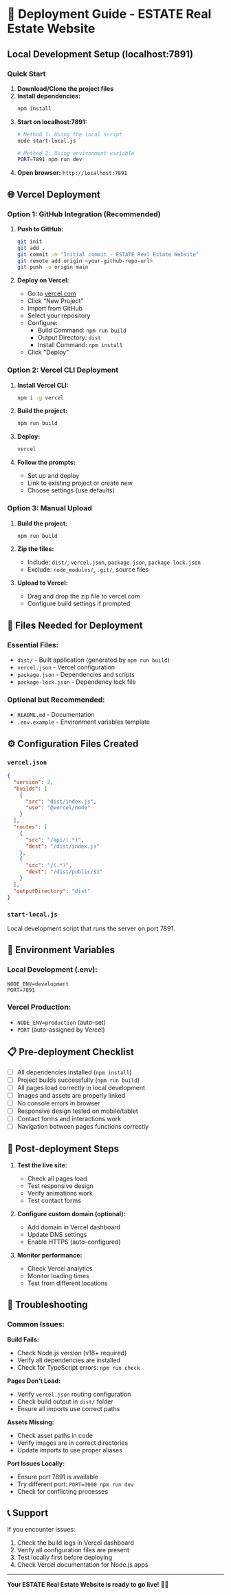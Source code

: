 # 🚀 Deployment Guide - ESTATE Real Estate Website

## Local Development Setup (localhost:7891)

### Quick Start
1. **Download/Clone the project files**
2. **Install dependencies:**
   ```bash
   npm install
   ```
3. **Start on localhost:7891:**
   ```bash
   # Method 1: Using the local script
   node start-local.js
   
   # Method 2: Using environment variable
   PORT=7891 npm run dev
   ```
4. **Open browser:** `http://localhost:7891`

## 🌐 Vercel Deployment

### Option 1: GitHub Integration (Recommended)

1. **Push to GitHub:**
   ```bash
   git init
   git add .
   git commit -m "Initial commit - ESTATE Real Estate Website"
   git remote add origin <your-github-repo-url>
   git push -u origin main
   ```

2. **Deploy on Vercel:**
   - Go to [vercel.com](https://vercel.com)
   - Click "New Project"
   - Import from GitHub
   - Select your repository
   - Configure:
     - Build Command: `npm run build`
     - Output Directory: `dist`
     - Install Command: `npm install`
   - Click "Deploy"

### Option 2: Vercel CLI Deployment

1. **Install Vercel CLI:**
   ```bash
   npm i -g vercel
   ```

2. **Build the project:**
   ```bash
   npm run build
   ```

3. **Deploy:**
   ```bash
   vercel
   ```

4. **Follow the prompts:**
   - Set up and deploy
   - Link to existing project or create new
   - Choose settings (use defaults)

### Option 3: Manual Upload

1. **Build the project:**
   ```bash
   npm run build
   ```

2. **Zip the files:**
   - Include: `dist/`, `vercel.json`, `package.json`, `package-lock.json`
   - Exclude: `node_modules/`, `.git/`, source files

3. **Upload to Vercel:**
   - Drag and drop the zip file to vercel.com
   - Configure build settings if prompted

## 📁 Files Needed for Deployment

### Essential Files:
- `dist/` - Built application (generated by `npm run build`)
- `vercel.json` - Vercel configuration
- `package.json` - Dependencies and scripts
- `package-lock.json` - Dependency lock file

### Optional but Recommended:
- `README.md` - Documentation
- `.env.example` - Environment variables template

## ⚙️ Configuration Files Created

### `vercel.json`
```json
{
  "version": 2,
  "builds": [
    {
      "src": "dist/index.js",
      "use": "@vercel/node"
    }
  ],
  "routes": [
    {
      "src": "/api/(.*)",
      "dest": "/dist/index.js"
    },
    {
      "src": "/(.*)",
      "dest": "/dist/public/$1"
    }
  ],
  "outputDirectory": "dist"
}
```

### `start-local.js`
Local development script that runs the server on port 7891.

## 🔧 Environment Variables

### Local Development (.env):
```
NODE_ENV=development
PORT=7891
```

### Vercel Production:
- `NODE_ENV=production` (auto-set)
- `PORT` (auto-assigned by Vercel)

## 📋 Pre-deployment Checklist

- [ ] All dependencies installed (`npm install`)
- [ ] Project builds successfully (`npm run build`)
- [ ] All pages load correctly in local development
- [ ] Images and assets are properly linked
- [ ] No console errors in browser
- [ ] Responsive design tested on mobile/tablet
- [ ] Contact forms and interactions work
- [ ] Navigation between pages functions correctly

## 🎯 Post-deployment Steps

1. **Test the live site:**
   - Check all pages load
   - Test responsive design
   - Verify animations work
   - Test contact forms

2. **Configure custom domain (optional):**
   - Add domain in Vercel dashboard
   - Update DNS settings
   - Enable HTTPS (auto-configured)

3. **Monitor performance:**
   - Check Vercel analytics
   - Monitor loading times
   - Test from different locations

## 🚨 Troubleshooting

### Common Issues:

**Build Fails:**
- Check Node.js version (v18+ required)
- Verify all dependencies are installed
- Check for TypeScript errors: `npm run check`

**Pages Don't Load:**
- Verify `vercel.json` routing configuration
- Check build output in `dist/` folder
- Ensure all imports use correct paths

**Assets Missing:**
- Check asset paths in code
- Verify images are in correct directories
- Update imports to use proper aliases

**Port Issues Locally:**
- Ensure port 7891 is available
- Try different port: `PORT=3000 npm run dev`
- Check for conflicting processes

## 📞 Support

If you encounter issues:
1. Check the build logs in Vercel dashboard
2. Verify all configuration files are present
3. Test locally first before deploying
4. Check Vercel documentation for Node.js apps

---

**Your ESTATE Real Estate Website is ready to go live!** 🏡✨